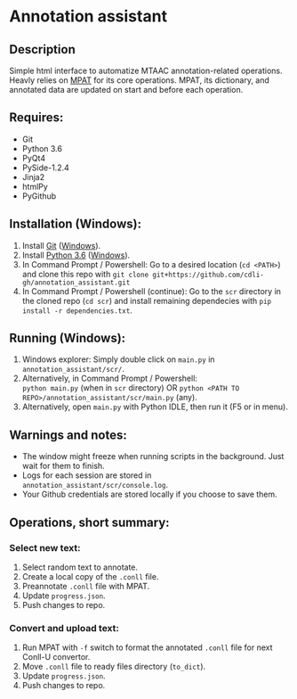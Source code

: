 # Annotation assistant

## Description

Simple html interface to automatize MTAAC annotation-related operations. Heavly relies on [MPAT](https://github.com/cdli-gh/morphology-pre-annotation-tool) for its core operations.
MPAT, its dictionary, and annotated data are updated on start and before each operation.

## Requires:
- Git
- Python 3.6
- PyQt4
- PySide-1.2.4
- Jinja2
- htmlPy
- PyGithub

## Installation (Windows):
1. Install [Git](https://www.atlassian.com/git/tutorials/install-git) ([Windows](https://github.com/git-for-windows/git/releases/download/v2.17.0.windows.1/Git-2.17.0-64-bit.exe)).
2. Install [Python 3.6](https://www.python.org/downloads/release/python-365/) ([Windows](https://www.python.org/ftp/python/3.6.5/python-3.6.5-amd64.exe)).
3. In Command Prompt / Powershell: Go to a desired location (`cd <PATH>`) and clone this repo with `git clone git+https://github.com/cdli-gh/annotation_assistant.git`
4. In Command Prompt / Powershell (continue): Go to the `scr` directory in the cloned repo (`cd scr`) and install remaining dependecies with `pip install -r dependencies.txt`.

## Running (Windows):
1. Windows explorer: Simply double click on `main.py` in `annotation_assistant/scr/`.
2. Alternatively, in Command Prompt / Powershell:\
`python main.py` (when in `scr` directory) OR `python <PATH TO REPO>/annotation_assistant/scr/main.py` (any).
3. Alternatively, open `main.py` with Python IDLE, then run it (F5 or in menu).

## Warnings and notes:
- The window might freeze when running scripts in the background. Just wait for them to finish.
- Logs for each session are stored in `annotation_assistant/scr/console.log`.
- Your Github credentials are stored locally if you choose to save them.

## Operations, short summary:

### Select new text:
1. Select random text to annotate.
2. Create a local copy of the `.conll` file.
3. Preannotate `.conll` file with MPAT.
4. Update `progress.json`.
5. Push changes to repo.

### Convert and upload text:
1. Run MPAT with `-f` switch to format the annotated `.conll` file for next Conll-U convertor.
2. Move `.conll` file to ready files directory (`to_dict`).
3. Update `progress.json`.
4. Push changes to repo.
